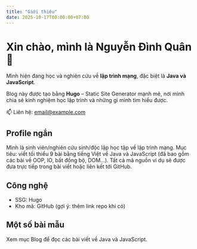 ```yaml
---
title: "Giới thiệu"
date: 2025-10-17T00:00:00+07:00
---
```


# Xin chào, mình là **Nguyễn Đình Quân** 👋

Mình hiện đang học và nghiên cứu về **lập trình mạng**, đặc biệt là **Java và JavaScript**.

Blog này được tạo bằng **Hugo** – Static Site Generator mạnh mẽ, nơi mình chia sẻ kinh nghiệm học lập trình và những gì mình tìm hiểu được.

📫 Liên hệ: [email@example.com](mailto:email@example.com)

## Profile ngắn

Mình là sinh viên/nghiên cứu sinh/độc lập học tập về lập trình mạng. Mục tiêu: viết tối thiểu 9 bài bằng tiếng Việt về Java và JavaScript (đã bao gồm các bài về OOP, IO, bất đồng bộ, DOM...). Tất cả mã nguồn ví dụ sẽ được đưa trực tiếp trong bài viết hoặc liên kết tới GitHub.

## Công nghệ

 - SSG: Hugo
 - Kho mã: GitHub (gợi ý: thêm link repo khi có)

## Một số bài mẫu

Xem mục Blog để đọc các bài viết về Java và JavaScript.
